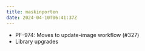 ```yaml
---
title: maskinporten
date: 2024-04-10T06:41:37Z
---
```

- PF-974: Moves to update-image workflow (#327)
- Library upgrades

